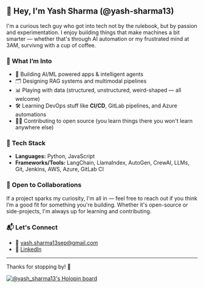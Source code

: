 ## 👋 Hey, I'm Yash Sharma (@yash-sharma13)

I'm a curious tech guy who got into tech not by the rulebook, but by passion and experimentation. I enjoy building things that make machines a bit smarter — whether that's through AI automation or my frustrated mind at 3AM, survivng with a cup of coffee.

### 🧠 What I’m Into
- 🧩 Building AI/ML powered apps & intelligent agents
- 🗂️ Designing RAG systems and multimodal pipelines
- 📊 Playing with data (structured, unstructured, weird-shaped — all welcome)
- 🛠️ Learning DevOps stuff like **CI/CD**, GitLab pipelines, and Azure automations
- 🧑‍💻 Contributing to open source (you learn things there you won't learn anywhere else)

### 🚀 Tech Stack
- **Languages:** Python, JavaScript
- **Frameworks/Tools:** LangChain, LlamaIndex, AutoGen, CrewAI, LLMs, Git, Jenkins, AWS, Azure, GitLab CI

### 🤝 Open to Collaborations
If a project sparks my curiosity, I'm all in — feel free to reach out if you think I’m a good fit for something you're building. Whether it's open-source or side-projects, I'm always up for learning and contributing.

### 📬 Let's Connect
- 📧 yash.sharma13sep@gmail.com  
- 🔗 [LinkedIn](https://www.linkedin.com/in/yash-sharma13/)

---

Thanks for stopping by! 🚀

<!---
yash-sharma13/yash-sharma13 is a ✨ special ✨ repository because its `README.md` (this file) appears on your GitHub profile.
You can click the Preview link to take a look at your changes.
--->

[![@yash_sharma13's Holopin board](https://holopin.me/yash_sharma13)](https://holopin.io/@yash_sharma13)



